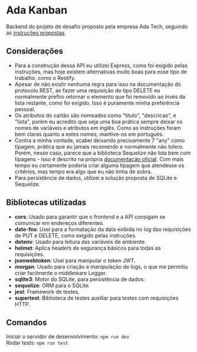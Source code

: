 # Ada Kanban

Backend do projeto de desafio proposto pela empresa Ada Tech, seguindo as [instruções propostas](https://gitlab.com/gabriel.militello1/desafio-tecnico).

## Considerações
- Para a construção dessa API eu utilizei Express, como foi exigido pelas instruções, mas hoje existem alternativas muito boas para esse tipo de trabalho, como o Restify.
- Apesar de não existir nenhuma regra para isso na documentação do protocolo REST, ao fazer uma requisição do tipo DELETE eu normalmente prefiro retornar o elemento que foi removido ao invés da lista restante, como foi exigido. Isso é puramente minha preferência pessoal.
- Os atributos do cartão são nomeados como "titulo", "descricao", e "lista", porém eu acredito que seja uma boa prática sempre deixar os nomes de variáveis e atributos em inglês. Como as instruções foram bem claras quanto a estes nomes, mantive-os em português.
- Contra a minha vontade, acabei deixando precisamente 7 "any" como tipagem, prática que eu jamais recomendo e normalmente não tolero. Porém, nesse caso, parece que a biblioteca Sequelize não lida bem com tipagens - isso é descrito na própria [documentação oficial](https://sequelize.org/docs/v6/other-topics/typescript/). Com mais tempo eu certamente poderia criar alguma tipagem que atendesse os critérios, mas tempo era algo que eu não tinha de sobra.
- Para persistência de dados, utilizei a solução proposta de SQLite e Sequelize.

## Bibliotecas utilizadas
- **cors**: Usado para garantir que o frontend e a API consigam se comunicar em endereços diferentes.
- **date-fns**: Usei para a formatação da data exibida no log das requisições de PUT e DELETE, como exigido pelas instruções.
- **dotenv**: Usado para leitura das variáveis de ambiente.
- **helmet**: Aplica headers de segurança básicos para todas as requisições.
- **jsonwebtoken**: Usei para manipular o token JWT.
- **morgan**: Usado para criação e manipulação de logs, o que me permitiu criar facilmente o middleware Logger.
- **sqlite3**: Motor do SQLite, para persistência de dados.
- **sequelize**: ORM para o SQLite.
- **jest**: Framework de testes.
- **supertest**: Biblioteca de testes auxiliar para testes com requisições HTTP.

## Comandos

Iniciar o servidor de desenvolvimento: `npm run dev` \
Rodar tests: `npm run test`